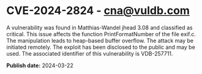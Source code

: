 # CVE-2024-2824 - cna@vuldb.com

A vulnerability was found in Matthias-Wandel jhead 3.08 and classified as critical. This issue affects the function PrintFormatNumber of the file exif.c. The manipulation leads to heap-based buffer overflow. The attack may be initiated remotely. The exploit has been disclosed to the public and may be used. The associated identifier of this vulnerability is VDB-257711.

**Publish date:** 2024-03-22
